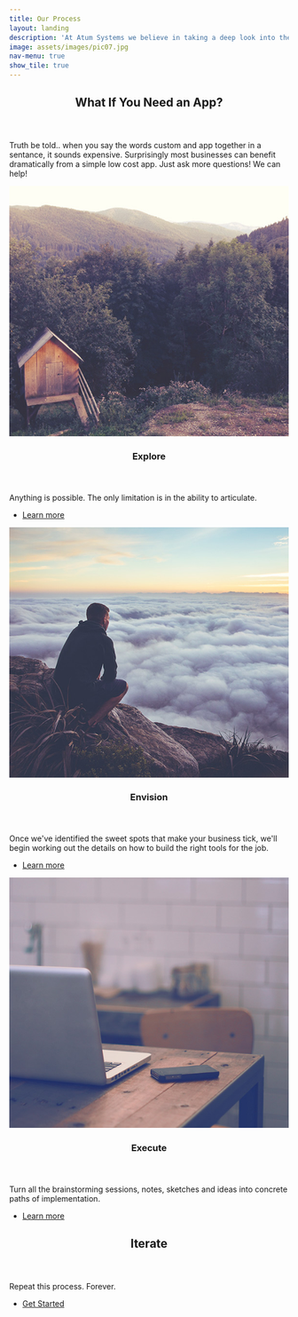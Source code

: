 ```yaml
---
title: Our Process
layout: landing
description: 'At Atum Systems we believe in taking a deep look into the problems your enterprise faces.'
image: assets/images/pic07.jpg
nav-menu: true
show_tile: true
---
```


<!-- Main -->
<div id="main">

<!-- One -->
<section id="one">
	<div class="inner">
		<header class="major">
			<h2>What If You Need an App?</h2>
		</header>
		<p>Truth be told.. when you say the words custom and app together in a sentance, it sounds expensive. Surprisingly most businesses can benefit dramatically from a simple low cost app. Just ask more questions! We can help!</p>
	</div>
</section>

<!-- Two -->
<section id="two" class="spotlights">
	<section>
		<a href="generic.html" class="image">
			<img src="assets/images/pic10.jpg" alt="" data-position="center center" />
		</a>
		<div class="content">
			<div class="inner">
				<header class="major">
					<h3>Explore</h3>
				</header>
				<p>Anything is possible. The only limitation is in the ability to articulate.</p>
				<ul class="actions">
					<li><a href="generic.html" class="button">Learn more</a></li>
				</ul>
			</div>
		</div>
	</section>
	<section>
		<a href="generic.html" class="image">
			<img src="assets/images/pic08.jpg" alt="" data-position="top center" />
		</a>
		<div class="content">
			<div class="inner">
				<header class="major">
					<h3>Envision</h3>
				</header>
				<p>Once we've identified the sweet spots that make your business tick, we'll begin working out the details on how to build the right tools for the job.</p>
				<ul class="actions">
					<li><a href="generic.html" class="button">Learn more</a></li>
				</ul>
			</div>
		</div>
	</section>
	<section>
		<a href="generic.html" class="image">
			<img src="assets/images/pic09.jpg" alt="" data-position="25% 25%" />
		</a>
		<div class="content">
			<div class="inner">
				<header class="major">
					<h3>Execute</h3>
				</header>
				<p>Turn all the brainstorming sessions, notes, sketches and ideas into concrete paths of implementation.</p>
				<ul class="actions">
					<li><a href="generic.html" class="button">Learn more</a></li>
				</ul>
			</div>
		</div>
	</section>
</section>

<!-- Three -->
<section id="three">
	<div class="inner">
		<header class="major">
			<h2>Iterate</h2>
		</header>
		<p>Repeat this process. Forever.</p>
		<ul class="actions">
			<li><a href="generic.html" class="button next">Get Started</a></li>
		</ul>
	</div>
</section>

</div>
